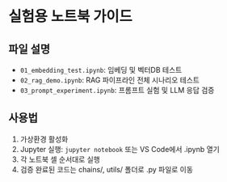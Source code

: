 # 실험용 노트북 가이드

## 파일 설명

- `01_embedding_test.ipynb`: 임베딩 및 벡터DB 테스트
- `02_rag_demo.ipynb`: RAG 파이프라인 전체 시나리오 테스트
- `03_prompt_experiment.ipynb`: 프롬프트 실험 및 LLM 응답 검증

## 사용법

1. 가상환경 활성화
2. Jupyter 실행: `jupyter notebook` 또는 VS Code에서 .ipynb 열기
3. 각 노트북 셀 순서대로 실행
4. 검증 완료된 코드는 chains/, utils/ 폴더로 .py 파일로 이동

